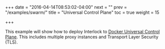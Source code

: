 +++
date = "2016-04-14T08:53:02-04:00"
next = ""
prev = "/examples/swarm/"
title = "Universal Control Plane"
toc = true
weight = 15

+++

This example will show how to deploy Interlock to [Docker Universal Control Plane](https://www.docker.com/products/docker-universal-control-plane).
This includes multiple proxy instances and Transport Layer Security (TLS).
